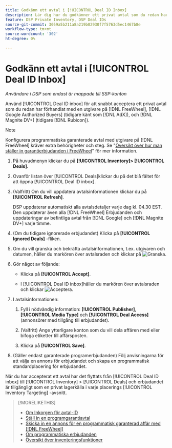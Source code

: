 ```yaml
---
title: Godkänn ett avtal i [!UICONTROL Deal ID Inbox]
description: Lär dig hur du godkänner ett privat avtal som du redan har förhandlat med en utgivare på [!DNL FreeWheel], [!DNL Google Authorized Buyers] (tidigare känt som [!DNL AdX]), and [!DNL Magnite DV+] (tidigare [!DNL Rubicon]) med Inkorgen för erbjudande-ID.
feature: DSP Private Inventory, DSP Deal IDs
source-git-commit: 3059a5b211a8a219b02930f7f5763d5ec1467b8e
workflow-type: tm+mt
source-wordcount: '302'
ht-degree: 0%

---
```


# Godkänn ett avtal i [!UICONTROL Deal ID Inbox]

*Användare i DSP som endast är mappade till SSP-konton*

Använd [!UICONTROL Deal ID inbox] för att snabbt acceptera ett privat avtal som du redan har förhandlat med en utgivare på [!DNL FreeWheel], [!DNL Google Authorized Buyers] (tidigare känt som [!DNL AdX]), och [!DNL Magnite DV+] (tidigare [!DNL Rubicon]).

>[!NOTE]
>
>Konfigurera programmatiska garanterade avtal med utgivare på [!DNL FreeWheel] kräver extra behörigheter och steg. Se &quot;[Översikt över hur man ställer in garantierbjudanden i FreeWheel](freewheel-overview.md)&quot; för mer information.

1. På huvudmenyn klickar du på **[!UICONTROL Inventory]> [!UICONTROL Deals].**

1. Ovanför listan över [!UICONTROL Deals]klickar du på det blå fältet för att öppna [!UICONTROL Deal ID inbox].

1. (Valfritt) Om du vill uppdatera avtalsinformationen klickar du på **[!UICONTROL Refresh]**.

   DSP uppdaterar automatiskt alla avtalsdetaljer varje dag kl. 04.30 EST. Den uppdaterar även alla [!DNL FreeWheel] Erbjudanden och uppdateringar av befintliga avtal från [!DNL Google] och [!DNL Magnite DV+] varje timme.

1. (Om du tidigare ignorerade erbjudandet) Klicka på **[!UICONTROL Ignored Deals]** -fliken.

1. Om du vill granska och bekräfta avtalsinformationen, t.ex. utgivaren och datumen, håller du markören över avtalsraden och klickar på ![Granska](/help/dsp/assets/review.png).

1. Gör något av följande:

   * Klicka på **[!UICONTROL Accept]**.

   * I [!UICONTROL Deal ID inbox]håller du markören över avtalsraden och klickar ![Acceptera](/help/dsp/assets/accept.png).

1. I avtalsinformationen:
   1. Fyll i nödvändig information: **[!UICONTROL Publisher]**, **[!UICONTROL Media Type]** och **[!UICONTROL Deal Access]** (annonsörer med tillgång till erbjudandet).
   1. (Valfritt) Ange ytterligare konton som du vill dela affären med eller bifoga etiketter till affärsposten.

   1. Klicka på **[!UICONTROL Save]**.

1. (Gäller endast garanterade programerbjudanden) Följ anvisningarna för att välja en annons för erbjudandet och skapa en programmatisk standardplacering för erbjudandet.

När du har accepterat ett avtal har det flyttats från [!UICONTROL Deal ID inbox] till [!UICONTROL Inventory] > [!UICONTROL Deals] och erbjudandet är tillgängligt som en privat lagerkälla i varje placerings [!UICONTROL Inventory Targeting] -avsnitt.

>[!MORELIKETHIS]
>
>* [Om Inkorgen för avtal-ID](deal-id-inbox-about.md)
>* [Ställ in en programgarantiavtal](programmatic-guaranteed-set-up.md)
>* [Skicka in en annons för en programmatisk garanterad affär med [!DNL FreeWheel]](freewheel-submit.md)
>* [Om programmatiska erbjudanden](programmatic-guaranteed-about.md)
>* [Översikt över inventeringsfunktioner](inventory-overview.md)

